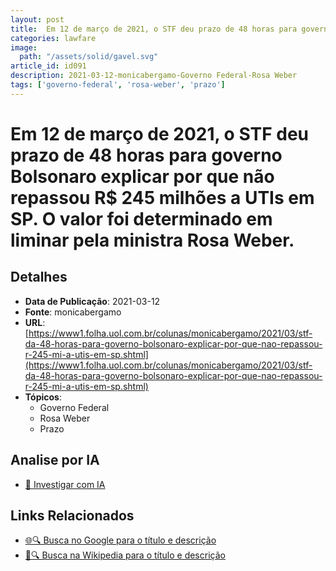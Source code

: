 ```yaml
---
layout: post
title:  Em 12 de março de 2021, o STF deu prazo de 48 horas para governo Bolsonaro explicar por que não repassou R$ 245 milhões a UTIs em SP. O valor foi determinado em liminar pela ministra Rosa Weber.
categories: lawfare
image: 
  path: "/assets/solid/gavel.svg"
article_id: id091
description: 2021-03-12-monicabergamo-Governo Federal-Rosa Weber
tags: ['governo-federal', 'rosa-weber', 'prazo']
---
```


# Em 12 de março de 2021, o STF deu prazo de 48 horas para governo Bolsonaro explicar por que não repassou R$ 245 milhões a UTIs em SP. O valor foi determinado em liminar pela ministra Rosa Weber.

## Detalhes
- **Data de Publicação**: 2021-03-12
- **Fonte**: monicabergamo
- **URL**: [https://www1.folha.uol.com.br/colunas/monicabergamo/2021/03/stf-da-48-horas-para-governo-bolsonaro-explicar-por-que-nao-repassou-r-245-mi-a-utis-em-sp.shtml](https://www1.folha.uol.com.br/colunas/monicabergamo/2021/03/stf-da-48-horas-para-governo-bolsonaro-explicar-por-que-nao-repassou-r-245-mi-a-utis-em-sp.shtml)
- **Tópicos**:
  - Governo Federal
  - Rosa Weber
  - Prazo

## Analise por IA
- [🤖 Investigar com IA](https://www.perplexity.ai/search?q=%22not%C3%ADcia%20artigo%20Brasil%22%20Em%2012%20de%20mar%C3%A7o%20de%202021%2C%20o%20STF%20deu%20prazo%20de%2048%20horas%20para%20governo%20Bolsonaro%20explicar%20por%20que%20n%C3%A3o%20repassou%20R%24%20245%20milh%C3%B5es%20a%20UTIs%20em%20SP.%20O%20valor%20foi%20determinado%20em%20liminar%20pela%20ministra%20Rosa%20Weber.%20monicabergamo%202021-03-12)

## Links Relacionados
- [🌐🔍 Busca no Google para o título e descrição](https://www.google.com/search?q=%22not%C3%ADcia%20artigo%20Brasil%22%20Em%2012%20de%20mar%C3%A7o%20de%202021%2C%20o%20STF%20deu%20prazo%20de%2048%20horas%20para%20governo%20Bolsonaro%20explicar%20por%20que%20n%C3%A3o%20repassou%20R%24%20245%20milh%C3%B5es%20a%20UTIs%20em%20SP.%20O%20valor%20foi%20determinado%20em%20liminar%20pela%20ministra%20Rosa%20Weber.%20monicabergamo%202021-03-12)
- [📖🔍 Busca na Wikipedia para o título e descrição](https://pt.wikipedia.org/w/index.php?search=%22not%C3%ADcia%20artigo%20Brasil%22%20Em%2012%20de%20mar%C3%A7o%20de%202021%2C%20o%20STF%20deu%20prazo%20de%2048%20horas%20para%20governo%20Bolsonaro%20explicar%20por%20que%20n%C3%A3o%20repassou%20R%24%20245%20milh%C3%B5es%20a%20UTIs%20em%20SP.%20O%20valor%20foi%20determinado%20em%20liminar%20pela%20ministra%20Rosa%20Weber.%20monicabergamo%202021-03-12)

